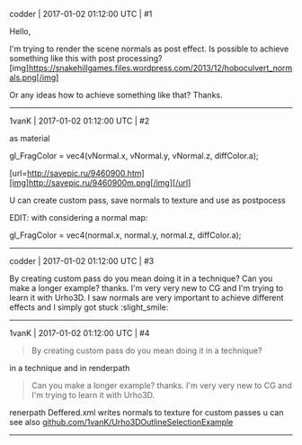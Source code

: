 codder | 2017-01-02 01:12:00 UTC | #1

Hello,

I'm trying to render the scene normals as post effect. Is possible to achieve something like this with post processing?
[img]https://snakehillgames.files.wordpress.com/2013/12/hoboculvert_normals.png[/img]

Or any ideas how to achieve something like that? Thanks.

-------------------------

1vanK | 2017-01-02 01:12:00 UTC | #2

as material

gl_FragColor = vec4(vNormal.x, vNormal.y, vNormal.z, diffColor.a);

[url=http://savepic.ru/9460900.htm][img]http://savepic.ru/9460900m.png[/img][/url]

U can create custom pass, save normals to texture and use as postpocess

EDIT: with considering a normal map:

gl_FragColor = vec4(normal.x, normal.y, normal.z, diffColor.a);

-------------------------

codder | 2017-01-02 01:12:00 UTC | #3

By creating custom pass do you mean doing it in a technique? Can you make a longer example? thanks. I'm very very new to CG and I'm trying to learn it with Urho3D.
I saw normals are very important to achieve different effects and I simply got stuck :slight_smile:

-------------------------

1vanK | 2017-01-02 01:12:00 UTC | #4

> By creating custom pass do you mean doing it in a technique?

in a technique and in renderpath

> Can you make a longer example? thanks. I'm very very new to CG and I'm trying to learn it with Urho3D.

renerpath Deffered.xml writes normals to texture
for custom passes u can see also  [github.com/1vanK/Urho3DOutlineSelectionExample](https://github.com/1vanK/Urho3DOutlineSelectionExample)

-------------------------

